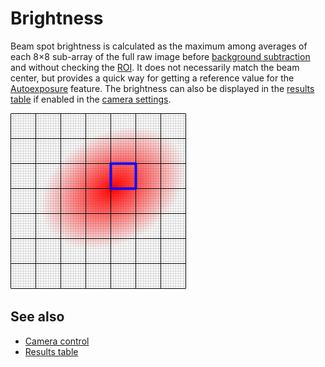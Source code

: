 # Brightness

Beam spot brightness is calculated as the maximum among averages of each 8×8 sub-array of the full raw image before [background subtraction](./cam_settings_bgnd.md) and without checking the [ROI](./cam_settings_roi.md). It does not necessarily match the beam center, but provides a quick way for getting a reference value for the [Autoexposure](./cam_control.md#autoexposure) feature. The brightness can also be displayed in the [results table](./results_table.md#brightness) if enabled in the [camera settings](./cam_settings_opts.md).

![Brightness](./img/brightness.png)


## See also

- [Camera control](./cam_control.md)
- [Results table](./results_table.md)

&nbsp;
